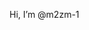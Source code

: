 Hi, I’m @m2zm-1




<!---
m2zm-1/m2zm-1 is a ✨ special ✨ repository because its `README.md` (this file) appears on your GitHub profile.
You can click the Preview link to take a look at your changes.
--->
